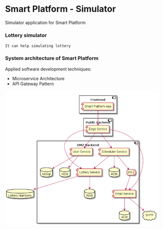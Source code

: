# Smart Platform - Simulator
Simulator application for Smart Platform
### Lottery simulator
```
It can help simulating lottery
```
### System architecture of Smart Platform
Applied software development techniques:
- Microservice Architecture
- API Gateway Pattern

![System Architecture](https://raw.githubusercontent.com/ProudProgrammer/smart-tools/master/plantuml/system-architecture.png)
